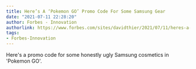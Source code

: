 ```yaml
---
title: Here’s A ‘Pokemon GO’ Promo Code For Some Samsung Gear
date: "2021-07-11 22:28:20"
author: Forbes - Innovation
authorlink: https://www.forbes.com/sites/davidthier/2021/07/11/heres-a-pokemon-go-promo-code-for-some-samsung-gear/
tags:
- Forbes-Innovation
---
```

Here's a promo code for some honestly ugly Samsung cosmetics in 'Pokemon GO'.